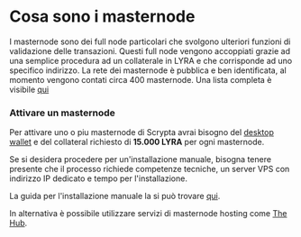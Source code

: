 # Cosa sono i masternode

I masternode sono dei full node particolari che svolgono ulteriori funzioni di validazione delle transazioni. Questi full node vengono accoppiati grazie ad una semplice procedura ad un collaterale in LYRA e che corrisponde ad uno specifico indirizzo. La rete dei masternode è pubblica e ben identificata, al momento vengono contati circa 400 masternode. Una lista completa è visibile [qui](https://bb.scryptachain.org/masternodes)

### Attivare un masternode

Per attivare uno o piu masternode di Scrypta avrai bisogno del [desktop wallet](../wallet/fullnode.md)  e del collateral richiesto di **15.000 LYRA** per ogni masternode.

Se si desidera procedere per un'installazione manuale, bisogna tenere presente che il processo richiede competenze tecniche, un server VPS con indirizzo IP dedicato e tempo per l'installazione.

La guida per l'installazione manuale la si può trovare [qui](installazione-manuale.md).

In alternativa è possibile utilizzare servizi di masternode hosting come [The Hub](hosting.md).
